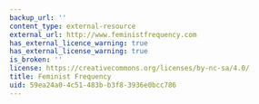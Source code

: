 ```yaml
---
backup_url: ''
content_type: external-resource
external_url: http://www.feministfrequency.com
has_external_licence_warning: true
has_external_license_warning: true
is_broken: ''
license: https://creativecommons.org/licenses/by-nc-sa/4.0/
title: Feminist Frequency
uid: 59ea24a0-4c51-483b-b3f8-3936e0bcc786
---
```

